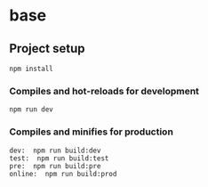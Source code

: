 # base

## Project setup
```
npm install
```

### Compiles and hot-reloads for development
```
npm run dev
```

### Compiles and minifies for production
```
dev:  npm run build:dev
test:  npm run build:test
pre:  npm run build:pre
online:  npm run build:prod
```